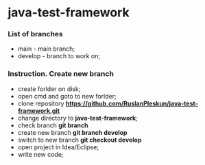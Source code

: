 # java-test-framework


### List of branches

- main - main branch;
- develop - branch to work on;

### Instruction. Create new branch

- create forlder on disk;
- open cmd and goto to new forlder;
- clone repository **https://github.com/RuslanPleskun/java-test-framework.git**
- change directory to **java-test-framework**;
- check branch **git branch**
- create new branch **git branch develop**
- switch to new branch **git checkout develop**
- open project in Idea/Eclipse;
- write new code;
